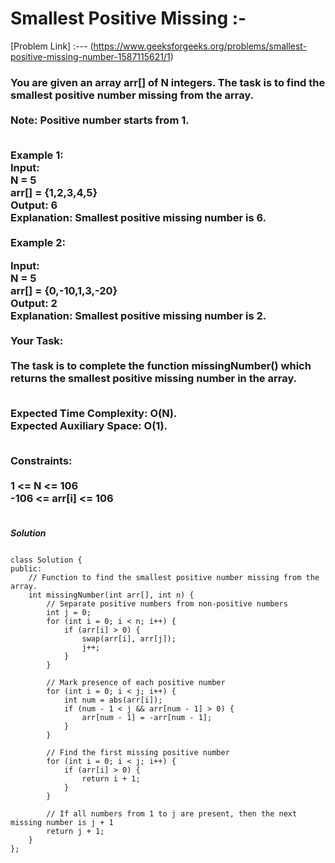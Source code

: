 # Smallest Positive Missing :-

[Problem Link] :--- (https://www.geeksforgeeks.org/problems/smallest-positive-missing-number-1587115621/1)

<h3>
You are given an array arr[] of N integers. The task is to find the smallest positive number missing from the array.
<br><br>
Note: Positive number starts from 1.<br><br>

Example 1:<br>
Input:<br>
N = 5<br>
arr[] = {1,2,3,4,5}<br>
Output: 6<br>
Explanation: Smallest positive missing number is 6.<br><br>
Example 2:<br>

Input:<br>
N = 5<br>
arr[] = {0,-10,1,3,-20}<br>
Output: 2<br>
Explanation: Smallest positive missing number is 2.<br><br>
Your Task:<br><br>
The task is to complete the function missingNumber() which returns the smallest positive missing number in the array.<br><br>

Expected Time Complexity: O(N).<br>
Expected Auxiliary Space: O(1).<br><br>
 
Constraints:<br><br>
1 <= N <= 106<br>
-106 <= arr[i] <= 106<br><br>
  
</h3>

***Solution***

```

class Solution {
public:
    // Function to find the smallest positive number missing from the array.
    int missingNumber(int arr[], int n) {
        // Separate positive numbers from non-positive numbers
        int j = 0;
        for (int i = 0; i < n; i++) {
            if (arr[i] > 0) {
                swap(arr[i], arr[j]);
                j++;
            }
        }

        // Mark presence of each positive number
        for (int i = 0; i < j; i++) {
            int num = abs(arr[i]);
            if (num - 1 < j && arr[num - 1] > 0) {
                arr[num - 1] = -arr[num - 1];
            }
        }

        // Find the first missing positive number
        for (int i = 0; i < j; i++) {
            if (arr[i] > 0) {
                return i + 1;
            }
        }

        // If all numbers from 1 to j are present, then the next missing number is j + 1
        return j + 1;
    }
};

```
